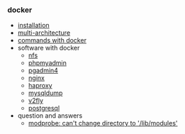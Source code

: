 ### docker

* [installation](installation.md)
* [multi-architecture](multi-architecture.md)
* [commands with docker](commands.md)
* software with docker
    + [nfs](software/nfs.md)
    + [phpmyadmin](software/phpmyadmin.md)
    + [pgadmin4](software/pgadmin4.md)
    + [nginx](software/nginx.md)
    + [haproxy](software/haproxy.md)
    + [mysqldump](software/mysqldump.md)
    + [v2fly](software/v2fly.md)
    + [postgresql](software/postgresql.md)
* question and answers
    + [modprobe: can't change directory to '/lib/modules'](question_and_answers/can_not_change_directory_to_lib_modules.md)
